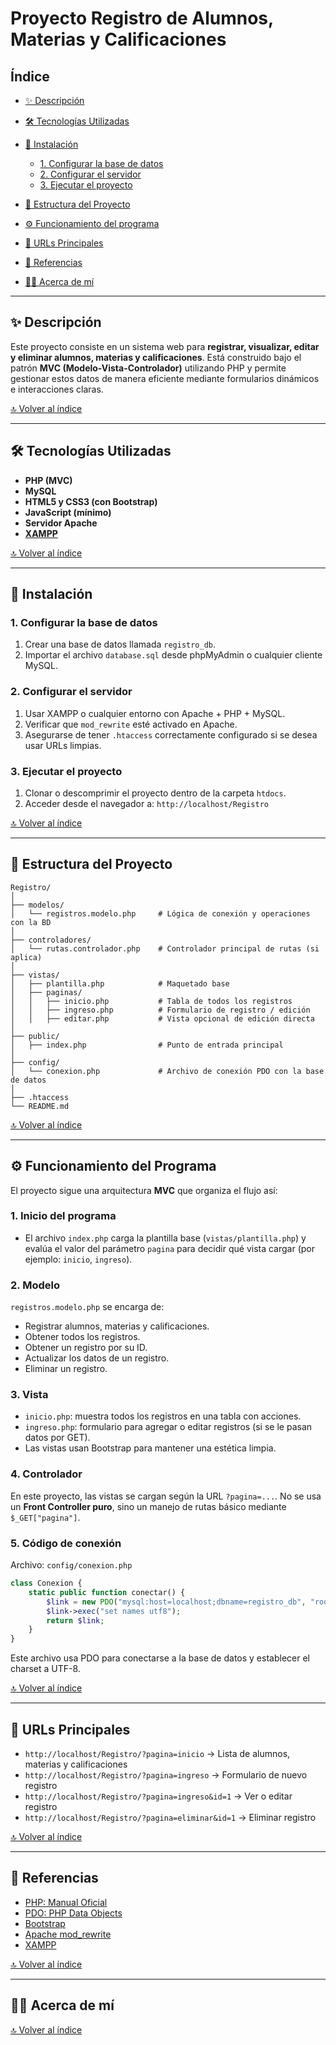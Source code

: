 

# Proyecto Registro de Alumnos, Materias y Calificaciones

## Índice

<a id='contenido'></a>

* [✨ Descripción](#-descripción)
* [🛠️ Tecnologías Utilizadas](#-tecnologías-utilizadas)
* [📝 Instalación](#-instalación)

  * [1. Configurar la base de datos](#1-configurar-la-base-de-datos)
  * [2. Configurar el servidor](#2-configurar-el-servidor)
  * [3. Ejecutar el proyecto](#3-ejecutar-el-proyecto)
* [📂 Estructura del Proyecto](#-estructura-del-proyecto)
* [⚙️ Funcionamiento del programa](#️-funcionamiento-del-programa)
* [🔗 URLs Principales](#-urls-principales)
* [📖 Referencias](#-referencias)
* [👨‍💻 Acerca de mí](#-acerca-de-mí)

---

## ✨ Descripción

Este proyecto consiste en un sistema web para **registrar, visualizar, editar y eliminar alumnos, materias y calificaciones**. Está construido bajo el patrón **MVC (Modelo-Vista-Controlador)** utilizando PHP y permite gestionar estos datos de manera eficiente mediante formularios dinámicos e interacciones claras.

<a href="#contenido">🔝 Volver al índice</a>

---

## 🛠 Tecnologías Utilizadas

* **PHP (MVC)**
* **MySQL**
* **HTML5 y CSS3 (con Bootstrap)**
* **JavaScript (mínimo)**
* **Servidor Apache**
* **[XAMPP](https://www.apachefriends.org/es/index.html)**

<a href="#contenido">🔝 Volver al índice</a>

---

## 📝 Instalación

### 1. Configurar la base de datos

1. Crear una base de datos llamada `registro_db`.
2. Importar el archivo `database.sql` desde phpMyAdmin o cualquier cliente MySQL.

### 2. Configurar el servidor

1. Usar XAMPP o cualquier entorno con Apache + PHP + MySQL.
2. Verificar que `mod_rewrite` esté activado en Apache.
3. Asegurarse de tener `.htaccess` correctamente configurado si se desea usar URLs limpias.

### 3. Ejecutar el proyecto

1. Clonar o descomprimir el proyecto dentro de la carpeta `htdocs`.
2. Acceder desde el navegador a:
   `http://localhost/Registro`

<a href="#contenido">🔝 Volver al índice</a>

---

## 📂 Estructura del Proyecto

```
Registro/
│
├── modelos/
│   └── registros.modelo.php     # Lógica de conexión y operaciones con la BD
│
├── controladores/
│   └── rutas.controlador.php    # Controlador principal de rutas (si aplica)
│
├── vistas/
│   ├── plantilla.php            # Maquetado base
│   ├── paginas/
│   │   ├── inicio.php           # Tabla de todos los registros
│   │   ├── ingreso.php          # Formulario de registro / edición
│   │   ├── editar.php           # Vista opcional de edición directa
│
├── public/
│   ├── index.php                # Punto de entrada principal
│
├── config/
│   └── conexion.php             # Archivo de conexión PDO con la base de datos
│
├── .htaccess
└── README.md
```

<a href="#contenido">🔝 Volver al índice</a>

---

## ⚙️ Funcionamiento del Programa

El proyecto sigue una arquitectura **MVC** que organiza el flujo así:

### 1. Inicio del programa

* El archivo `index.php` carga la plantilla base (`vistas/plantilla.php`) y evalúa el valor del parámetro `pagina` para decidir qué vista cargar (por ejemplo: `inicio`, `ingreso`).

### 2. Modelo

`registros.modelo.php` se encarga de:

* Registrar alumnos, materias y calificaciones.
* Obtener todos los registros.
* Obtener un registro por su ID.
* Actualizar los datos de un registro.
* Eliminar un registro.

### 3. Vista

* `inicio.php`: muestra todos los registros en una tabla con acciones.
* `ingreso.php`: formulario para agregar o editar registros (si se le pasan datos por GET).
* Las vistas usan Bootstrap para mantener una estética limpia.

### 4. Controlador

En este proyecto, las vistas se cargan según la URL `?pagina=...`.
No se usa un **Front Controller puro**, sino un manejo de rutas básico mediante `$_GET["pagina"]`.

### 5. Código de conexión

Archivo: `config/conexion.php`

```php
class Conexion {
    static public function conectar() {
        $link = new PDO("mysql:host=localhost;dbname=registro_db", "root", "");
        $link->exec("set names utf8");
        return $link;
    }
}
```

Este archivo usa PDO para conectarse a la base de datos y establecer el charset a UTF-8.

<a href="#contenido">🔝 Volver al índice</a>

---

## 🔗 URLs Principales

* `http://localhost/Registro/?pagina=inicio` → Lista de alumnos, materias y calificaciones
* `http://localhost/Registro/?pagina=ingreso` → Formulario de nuevo registro
* `http://localhost/Registro/?pagina=ingreso&id=1` → Ver o editar registro
* `http://localhost/Registro/?pagina=eliminar&id=1` → Eliminar registro

<a href="#contenido">🔝 Volver al índice</a>

---

## 📖 Referencias

* [PHP: Manual Oficial](https://www.php.net/manual/es/)
* [PDO: PHP Data Objects](https://www.php.net/manual/es/book.pdo.php)
* [Bootstrap](https://getbootstrap.com/)
* [Apache mod\_rewrite](https://httpd.apache.org/docs/2.4/mod/mod_rewrite.html)
* [XAMPP](https://www.apachefriends.org/es/index.html)

<a href="#contenido">🔝 Volver al índice</a>

---

## 👨‍💻 Acerca de mí



<a href="#contenido">🔝 Volver al índice</a>
